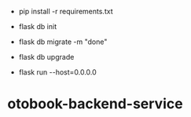 - pip install -r requirements.txt

- flask db init
- flask db migrate -m "done"
- flask db upgrade

- flask run --host=0.0.0.0

# otobook-backend-service
